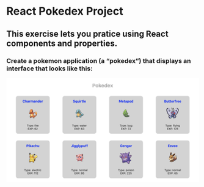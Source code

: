# React Pokedex Project

## This exercise lets you pratice using React components and properties.

### Create a pokemon application (a “pokedex”) that displays an interface that looks like this:

![Pokedex Final Image](./src/assets/images/pokedex.png)
